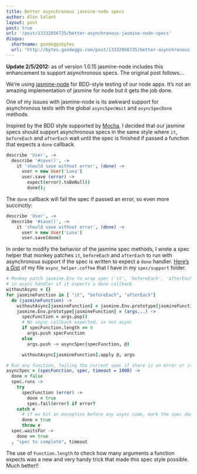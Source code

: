 ```yaml
---
title: Better asynchronous jasmine-node specs
author: Alon Salant
layout: post
post: true
url: '/post/13332056735/better-asynchronous-jasmine-node-specs'
disqus:
  shortname: goodeggsbytes
  url: "http://bytes.goodeggs.com/post/13332056735/better-asynchronous-jasmine-node-specs"
---
```


<p><b>Update 2/5/2012:</b> as of version 1.0.15 jasmine-node includes this enhancement to support asynchronous specs. The original post follows&#8230;</p>

<p>We&#8217;re using <a href="https://github.com/mhevery/jasmine-node">jasmine-node</a> for BDD-style testing of our node apps. It&#8217;s not an amazing implementation of jasmine for node but it gets the job done.</p>

<p>One of my issues with jasmine-node is its awkward support for asynchronous tests with the global <code>asyncSpecWait</code> and <code>asyncSpecDone</code> methods.</p>

<p>Inspired by the BDD style supported by <a href="http://visionmedia.github.com/mocha">Mocha</a>, I <!-- more -->decided that our jasmine specs should support asynchronous specs in the same style where <code>it</code>, <code>beforeEach</code> and <code>afterEach</code> wait until the spec is finished if passed a function that expects a <code>done</code> callback.</p>

``` coffee
describe 'User', ->
  describe '#save()', ->
    it 'should save without error', (done) ->
      user = new User('Luna')
      user.save (error) ->
        expect(error).toBeNull()
        done();
```

<p>The <code>done</code> callback will fail the spec if passed an error, so even more succinctly:</p>

``` coffee
describe 'User', ->
  describe '#save()', ->
    it 'should save without error', (done) ->
      user = new User('Luna')
      user.save(done)
```

<p>In order to modify the behavior of the jasmine spec methods, I wrote a spec helper that monkey patches <code>it</code>, <code>beforeEach</code> and <code>afterEach</code> to run with asynchronous support if the spec is written to expect a <code>done</code> handler. <a href="http://gist.github.com/1394976">Here&#8217;s a Gist</a> of my file <code>async_helper.coffee</code> that I have in my <code>spec/support</code> folder.</p>

``` coffee
# Monkey patch jasmine.Env to wrap spec ('it', 'beforeEach', 'afterEach')
# in async handler if it expects a done callback
withoutAsync = {}
for jasmineFunction in [ "it", "beforeEach", "afterEach"]
  do (jasmineFunction) ->
    withoutAsync[jasmineFunction] = jasmine.Env.prototype[jasmineFunction]
    jasmine.Env.prototype[jasmineFunction] = (args...) ->
      specFunction = args.pop()
      # No async callback expected, so not async
      if specFunction.length == 0
        args.push specFunction
      else
        args.push -> asyncSpec(specFunction, @)

      withoutAsync[jasmineFunction].apply @, args

# Run any function, failing the current spec if there is an error or it times out
asyncSpec = (specFunction, spec, timeout = 1000) ->
  done = false
  spec.runs ->
    try
      specFunction (error) ->
        done = true
        spec.fail(error) if error?
    catch e
      # if we hit an exception before any async code, mark the spec done
      done = true
      throw e
  spec.waitsFor ->
    done == true
  , "spec to complete", timeout
```

<p>The use of <code>Function.length</code> to check how many arguments a function expects was a new and very handy trick that made this spec style possible. Much better!!</p>

